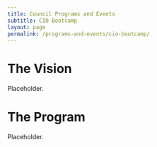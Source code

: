 ```yaml
---
title: Council Programs and Events
subtitle: CIO Bootcamp
layout: page
permalink: /programs-and-events/cio-bootcamp/
---
```


# The Vision

Placeholder.

# The Program

Placeholder.

&nbsp;
